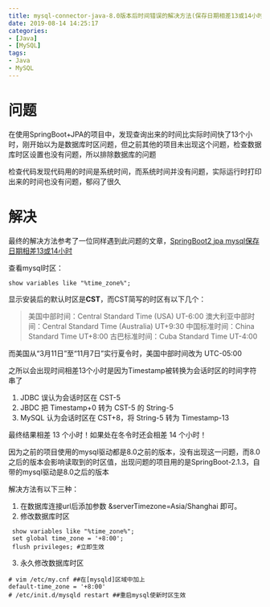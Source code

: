 ```yaml
---
title: mysql-connector-java-8.0版本后时间错误的解决方法(保存日期相差13或14小时)
date: 2019-08-14 14:25:17
categories:
- [Java]
- [MySQL]
tags:
- Java
- MySQL
---
```


# 问题

​		在使用SpringBoot+JPA的项目中，发现查询出来的时间比实际时间快了13个小时，刚开始以为是数据库时区问题，但之前其他的项目未出现这个问题，检查数据库时区设置也没有问题，所以排除数据库的问题

​		检查代码发现代码用的时间是系统时间，而系统时间并没有问题，实际运行时打印出来的时间也没有问题，郁闷了很久

<!--more-->

# 解决

最终的解决方法参考了一位同样遇到此问题的文章，[SpringBoot2 jpa mysql保存日期相差13或14小时](<https://www.jianshu.com/p/0a3e6c91b675>)

查看mysql时区：

```
show variables like "%time_zone%";
```

显示安装后的默认时区是**CST**，而CST简写的时区有以下几个：

> 美国中部时间：Central Standard Time (USA) UT-6:00
> 澳大利亚中部时间：Central Standard Time (Australia) UT+9:30
> 中国标准时间：China Standard Time UT+8:00
> 古巴标准时间：Cuba Standard Time UT-4:00

而美国从“3月11日”至“11月7日”实行夏令时，美国中部时间改为 UTC-05:00

之所以会出现时间相差13个小时是因为Timestamp被转换为会话时区的时间字符串了

1. JDBC 误认为会话时区在 CST-5
2. JBDC 把 Timestamp+0 转为 CST-5 的 String-5
3. MySQL 认为会话时区在 CST+8，将 String-5 转为 Timestamp-13

最终结果相差 13 个小时！如果处在冬令时还会相差 14 个小时！



因为之前的项目使用的mysql驱动都是8.0之前的版本，没有出现这一问题，而8.0之后的版本会影响读取到的时区值，出现问题的项目用的是SpringBoot-2.1.3，自带的mysql驱动是8.0之后的版本



解决方法有以下三种：

1. 在数据库连接url后添加参数 &serverTimezone=Asia/Shanghai 即可。
2. 修改数据库时区

```
 show variables like "%time_zone%";
 set global time_zone = '+8:00';
 flush privileges; #立即生效
```

3. 永久修改数据库时区

```
# vim /etc/my.cnf ##在[mysqld]区域中加上
default-time_zone = '+8:00'
# /etc/init.d/mysqld restart ##重启mysql使新时区生效
```